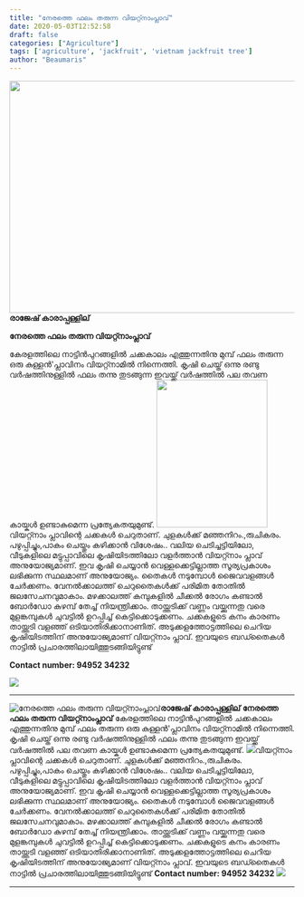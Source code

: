 ```yaml
---
title: "നേരത്തെ ഫലം തരുന്ന വിയറ്റ്നാംപ്ലാവ്"
date: 2020-05-03T12:52:58
draft: false
categories: ["Agriculture"]
tags: ['agriculture', 'jackfruit', 'vietnam jackfruit tree']
author: "Beaumaris"
---
```


<strong><a href="https://wordpress-972788-3403151.cloudwaysapps.com/vietnam-jackfruit-tree/271832/rr-110" rel="attachment wp-att-271833"><img class="alignleft size-full wp-image-271833" src="https://cdn.boolokam.com/articles/2020/05/rr-91.jpg" alt="" width="784" height="410" /></a>രാജേഷ് കാരാപ്പള്ളില്</strong>

<strong>നേരത്തെ ഫലം തരുന്ന വിയറ്റ്നാംപ്ലാവ്</strong>

കേരളത്തിലെ നാട്ടിൻപുറങ്ങളിൽ ചക്കകാലം എത്തുന്നതിനു മുമ്പ് ഫലം തരുന്ന ഒരു കുള്ളൻ'പ്ലാവിനം വിയറ്റ്നാമിൽ നിന്നെത്തി. കൃഷി ചെയ്ത് ഒന്നു രണ്ടു വർഷത്തിനുള്ളിൽ ഫലം തന്നു തുടങ്ങുന്ന ഇവയ്ക്ക് വർഷത്തിൽ പല തവണ കായ്കൾ ഉണ്ടാകുമെന്ന പ്രത്യേകതയുമുണ്ട്.
<img class="alignleft" src="https://scontent.ftrv1-1.fna.fbcdn.net/v/t1.0-9/95091764_755189058350970_6060571202550759424_n.jpg?_nc_cat=107&amp;_nc_sid=825194&amp;_nc_ohc=A-zWQbHVKCQAX_2TwFF&amp;_nc_ht=scontent.ftrv1-1.fna&amp;oh=551da59ebca43a1f47db590375790a7a&amp;oe=5ED436C3" width="196" height="261" />വിയറ്റ്നാം പ്ലാവിന്റെ ചക്കകൾ ചെറുതാണ്. ചുളകൾക്ക് മഞ്ഞനിറം.,രുചികരം. പഴുപ്പിച്ചും,പാകം ചെയ്തും കഴിക്കാൻ വിശേഷം.. വലിയ ചെടിച്ചട്ടിയിലോ, വീടുകളിലെ മട്ടുപ്പാവിലെ കൃഷിയിടത്തിലോ വളർത്താൻ വിയറ്റ്നാം പ്ലാവ് അനുയോജ്യമാണ്. ഇവ കൃഷി ചെയ്യാൻ വെള്ളക്കെട്ടില്ലാത്ത സൂര്യപ്രകാശം ലഭിക്കുന്ന സ്ഥലമാണ് അനുയോജ്യം. തൈകൾ നടുമ്പോൾ ജൈവവളങ്ങൾ ചേർക്കണം. വേനൽക്കാലത്ത് ചെറുതൈകൾക്ക് പരിമിത തോതിൽ ജലസേചനവുമാകാം. മഴക്കാലത്ത് കമ്പുകളിൽ ചീക്കൽ രോഗം കണ്ടാൽ ബോർഡോ കുഴമ്പ് തേച്ച് നിയന്ത്രിക്കാം.
തായ്ത്തടിക്ക് വണ്ണം വയ്ക്കുന്നതു വരെ മുളങ്കമ്പുകൾ ചുവട്ടിൽ ഉറപ്പിച്ച് കെട്ടിക്കൊടുക്കണം. ചക്കകളുടെ കനം കാരണം തായ്ത്തടി വളഞ്ഞ് ഒടിയാതിരിക്കാനാണിത്. അടുക്കളത്തോട്ടത്തിലെ ചെറിയ കൃഷിയിടത്തിന് അനുയോജ്യമാണ് വിയറ്റ്നാം പ്ലാവ്. ഇവയുടെ ബഡ്തൈകൾ നാട്ടിൽ പ്രചാരത്തിലായിത്തുടങ്ങിയിട്ടുണ്ട്

<strong>Contact number: 94952 34232</strong>

<img src="https://scontent.ftrv1-1.fna.fbcdn.net/v/t1.0-9/31061062_240169616724242_6205450645697200128_n.jpg?_nc_cat=103&amp;_nc_sid=8bfeb9&amp;_nc_ohc=3x9j1rWZ8c4AX8he-mP&amp;_nc_ht=scontent.ftrv1-1.fna&amp;oh=32fdb6f669661d2908e5a98a70abb148&amp;oe=5ED59BFE" />

<hr />


![നേരത്തെ ഫലം തരുന്ന വിയറ്റ്നാംപ്ലാവ്](https://cdn.boolokam.com/articles/2020/05/rr-91.jpg)**[](https://wordpress-972788-3403151.cloudwaysapps.com/vietnam-jackfruit-tree/271832/rr-110)രാജേഷ് കാരാപ്പള്ളില്** **നേരത്തെ ഫലം തരുന്ന വിയറ്റ്നാംപ്ലാവ്** കേരളത്തിലെ നാട്ടിൻപുറങ്ങളിൽ ചക്കകാലം എത്തുന്നതിനു മുമ്പ് ഫലം തരുന്ന ഒരു കുള്ളൻ'പ്ലാവിനം വിയറ്റ്നാമിൽ നിന്നെത്തി. കൃഷി ചെയ്ത് ഒന്നു രണ്ടു വർഷത്തിനുള്ളിൽ ഫലം തന്നു തുടങ്ങുന്ന ഇവയ്ക്ക് വർഷത്തിൽ പല തവണ കായ്കൾ ഉണ്ടാകുമെന്ന പ്രത്യേകതയുമുണ്ട്. ![](https://scontent.ftrv1-1.fna.fbcdn.net/v/t1.0-9/95091764_755189058350970_6060571202550759424_n.jpg?_nc_cat=107&_nc_sid=825194&_nc_ohc=A-zWQbHVKCQAX_2TwFF&_nc_ht=scontent.ftrv1-1.fna&oh=551da59ebca43a1f47db590375790a7a&oe=5ED436C3)വിയറ്റ്നാം പ്ലാവിന്റെ ചക്കകൾ ചെറുതാണ്. ചുളകൾക്ക് മഞ്ഞനിറം.,രുചികരം. പഴുപ്പിച്ചും,പാകം ചെയ്തും കഴിക്കാൻ വിശേഷം.. വലിയ ചെടിച്ചട്ടിയിലോ, വീടുകളിലെ മട്ടുപ്പാവിലെ കൃഷിയിടത്തിലോ വളർത്താൻ വിയറ്റ്നാം പ്ലാവ് അനുയോജ്യമാണ്. ഇവ കൃഷി ചെയ്യാൻ വെള്ളക്കെട്ടില്ലാത്ത സൂര്യപ്രകാശം ലഭിക്കുന്ന സ്ഥലമാണ് അനുയോജ്യം. തൈകൾ നടുമ്പോൾ ജൈവവളങ്ങൾ ചേർക്കണം. വേനൽക്കാലത്ത് ചെറുതൈകൾക്ക് പരിമിത തോതിൽ ജലസേചനവുമാകാം. മഴക്കാലത്ത് കമ്പുകളിൽ ചീക്കൽ രോഗം കണ്ടാൽ ബോർഡോ കുഴമ്പ് തേച്ച് നിയന്ത്രിക്കാം. തായ്ത്തടിക്ക് വണ്ണം വയ്ക്കുന്നതു വരെ മുളങ്കമ്പുകൾ ചുവട്ടിൽ ഉറപ്പിച്ച് കെട്ടിക്കൊടുക്കണം. ചക്കകളുടെ കനം കാരണം തായ്ത്തടി വളഞ്ഞ് ഒടിയാതിരിക്കാനാണിത്. അടുക്കളത്തോട്ടത്തിലെ ചെറിയ കൃഷിയിടത്തിന് അനുയോജ്യമാണ് വിയറ്റ്നാം പ്ലാവ്. ഇവയുടെ ബഡ്തൈകൾ നാട്ടിൽ പ്രചാരത്തിലായിത്തുടങ്ങിയിട്ടുണ്ട് **Contact number: 94952 34232** ![](https://scontent.ftrv1-1.fna.fbcdn.net/v/t1.0-9/31061062_240169616724242_6205450645697200128_n.jpg?_nc_cat=103&_nc_sid=8bfeb9&_nc_ohc=3x9j1rWZ8c4AX8he-mP&_nc_ht=scontent.ftrv1-1.fna&oh=32fdb6f669661d2908e5a98a70abb148&oe=5ED59BFE)

* * *
